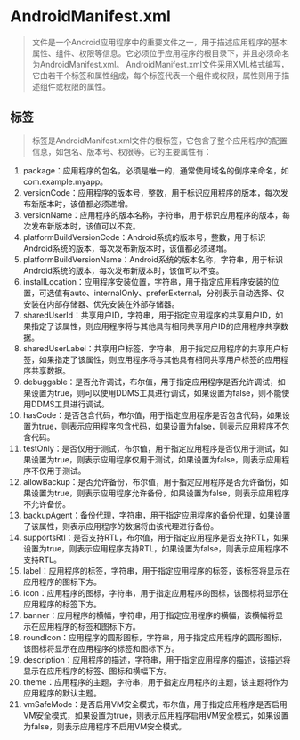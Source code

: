 # AndroidManifest.xml
> 文件是一个Android应用程序中的重要文件之一，用于描述应用程序的基本属性、组件、权限等信息。它必须位于应用程序的根目录下，并且必须命名为AndroidManifest.xml。
> AndroidManifest.xml文件采用XML格式编写，它由若干个标签和属性组成，每个标签代表一个组件或权限，属性则用于描述组件或权限的属性。

## <manifest>标签
> <manifest>标签是AndroidManifest.xml文件的根标签，它包含了整个应用程序的配置信息，如包名、版本号、权限等。它的主要属性有：
1. package：应用程序的包名，必须是唯一的，通常使用域名的倒序来命名，如com.example.myapp。
2. versionCode：应用程序的版本号，整数，用于标识应用程序的版本，每次发布新版本时，该值都必须递增。
3. versionName：应用程序的版本名称，字符串，用于标识应用程序的版本，每次发布新版本时，该值可以不变。
4. platformBuildVersionCode：Android系统的版本号，整数，用于标识Android系统的版本，每次发布新版本时，该值都必须递增。
5. platformBuildVersionName：Android系统的版本名称，字符串，用于标识Android系统的版本，每次发布新版本时，该值可以不变。
6. installLocation：应用程序安装位置，字符串，用于指定应用程序安装的位置，可选值有auto、internalOnly、preferExternal，分别表示自动选择、仅安装在内部存储器、优先安装在外部存储器。
7. sharedUserId：共享用户ID，字符串，用于指定应用程序的共享用户ID，如果指定了该属性，则应用程序将与其他具有相同共享用户ID的应用程序共享数据。
8. sharedUserLabel：共享用户标签，字符串，用于指定应用程序的共享用户标签，如果指定了该属性，则应用程序将与其他具有相同共享用户标签的应用程序共享数据。
9. debuggable：是否允许调试，布尔值，用于指定应用程序是否允许调试，如果设置为true，则可以使用DDMS工具进行调试，如果设置为false，则不能使用DDMS工具进行调试。
10. hasCode：是否包含代码，布尔值，用于指定应用程序是否包含代码，如果设置为true，则表示应用程序包含代码，如果设置为false，则表示应用程序不包含代码。
11. testOnly：是否仅用于测试，布尔值，用于指定应用程序是否仅用于测试，如果设置为true，则表示应用程序仅用于测试，如果设置为false，则表示应用程序不仅用于测试。
12. allowBackup：是否允许备份，布尔值，用于指定应用程序是否允许备份，如果设置为true，则表示应用程序允许备份，如果设置为false，则表示应用程序不允许备份。
13. backupAgent：备份代理，字符串，用于指定应用程序的备份代理，如果设置了该属性，则表示应用程序的数据将由该代理进行备份。
14. supportsRtl：是否支持RTL，布尔值，用于指定应用程序是否支持RTL，如果设置为true，则表示应用程序支持RTL，如果设置为false，则表示应用程序不支持RTL。
15. label：应用程序的标签，字符串，用于指定应用程序的标签，该标签将显示在应用程序的图标下方。
16. icon：应用程序的图标，字符串，用于指定应用程序的图标，该图标将显示在应用程序的标签下方。
17. banner：应用程序的横幅，字符串，用于指定应用程序的横幅，该横幅将显示在应用程序的标签和图标下方。
18. roundIcon：应用程序的圆形图标，字符串，用于指定应用程序的圆形图标，该图标将显示在应用程序的标签和图标下方。
19. description：应用程序的描述，字符串，用于指定应用程序的描述，该描述将显示在应用程序的标签、图标和横幅下方。
20. theme：应用程序的主题，字符串，用于指定应用程序的主题，该主题将作为应用程序的默认主题。
21. vmSafeMode：是否启用VM安全模式，布尔值，用于指定应用程序是否启用VM安全模式，如果设置为true，则表示应用程序启用VM安全模式，如果设置为false，则表示应用程序不启用VM安全模式。

